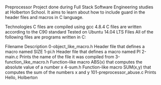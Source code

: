 Preprocessor Project done during Full Stack Software Engineering studies at Holberton School. It aims to learn about how to include guard in the header files and macros in C language.

Technologies C files are compiled using gcc 4.8.4 C files are written according to the C90 standard Tested on Ubuntu 14.04 LTS Files All of the following files are programs written in C:

Filename Description 0-object_like_macro.h Header file that defines a macro named SIZE 1-pi.h Header file that defines a macro named PI 2-main.c Prints the name of the file it was compiled from 3-function_like_macro.h Function-like macro ABS(x) that computes the absolute value of a number x 4-sum.h Function-like macro SUM(x,y) that computes the sum of the numbers x and y 101-preprocessor_abuse.c Prints Hello, Holberton